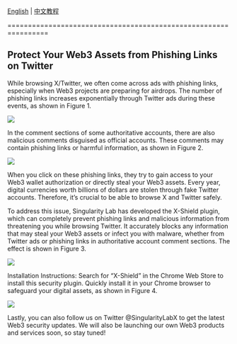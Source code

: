 [English](https://github.com/0xSingularityLab/X-Shield/README.md) | [中文教程](https://github.com/0xSingularityLab/X-Shield/README_ZH.md)

================================================================

## Protect Your Web3 Assets from Phishing Links on Twitter

While browsing X/Twitter, we often come across ads with phishing links, especially when Web3 projects are preparing for airdrops. The number of phishing links increases exponentially through Twitter ads during these events, as shown in Figure 1.

![](https://miro.medium.com/v2/resize:fit:1400/format:webp/1*jadDYiyg_gaeyzUnChjOgw.png)

In the comment sections of some authoritative accounts, there are also malicious comments disguised as official accounts. These comments may contain phishing links or harmful information, as shown in Figure 2.

![](https://miro.medium.com/v2/resize:fit:1400/format:webp/1*9IkqS0IWxyDlTMrPpgepEg.png)

When you click on these phishing links, they try to gain access to your Web3 wallet authorization or directly steal your Web3 assets. Every year, digital currencies worth billions of dollars are stolen through fake Twitter accounts. Therefore, it’s crucial to be able to browse X and Twitter safely.

To address this issue, Singularity Lab has developed the X-Shield plugin, which can completely prevent phishing links and malicious information from threatening you while browsing Twitter. It accurately blocks any information that may steal your Web3 assets or infect you with malware, whether from Twitter ads or phishing links in authoritative account comment sections. The effect is shown in Figure 3.

![](https://miro.medium.com/v2/resize:fit:1148/format:webp/1*H4Nvl0TMyDoxBJmp30fb0g.jpeg)

Installation Instructions: Search for “X-Shield” in the Chrome Web Store to install this security plugin. Quickly install it in your Chrome browser to safeguard your digital assets, as shown in Figure 4.

![](https://miro.medium.com/v2/resize:fit:1400/format:webp/1*F0TebM9JT2Y6T_0RkDtu2A.png)

Lastly, you can also follow us on Twitter @SingularityLabX to get the latest Web3 security updates. We will also be launching our own Web3 products and services soon, so stay tuned!
